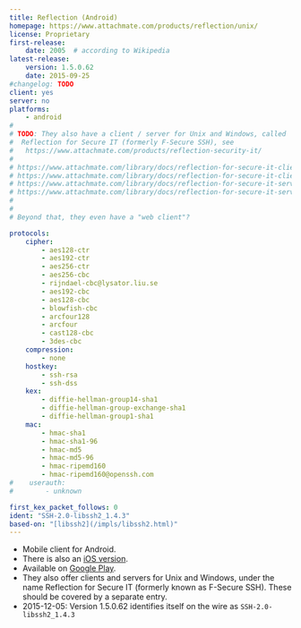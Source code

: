 ```yaml
---
title: Reflection (Android)
homepage: https://www.attachmate.com/products/reflection/unix/
license: Proprietary
first-release:
    date: 2005  # according to Wikipedia
latest-release:
    version: 1.5.0.62
    date: 2015-09-25
#changelog: TODO
client: yes
server: no
platforms:
    - android
#
# TODO: They also have a client / server for Unix and Windows, called
#  Reflection for Secure IT (formerly F-Secure SSH), see
#   https://www.attachmate.com/products/reflection-security-it/
#
# https://www.attachmate.com/library/docs/reflection-for-secure-it-client-for-unix.html
# https://www.attachmate.com/library/docs/reflection-for-secure-it-client-for-windows-tech-specs.html
# https://www.attachmate.com/library/docs/reflection-for-secure-it-server-for-unix-tech-specs.html
# https://www.attachmate.com/library/docs/reflection-for-secure-it-server-for-windows-tech-specs.html
#
#
# Beyond that, they even have a "web client"?

protocols:
    cipher:
        - aes128-ctr
        - aes192-ctr
        - aes256-ctr
        - aes256-cbc
        - rijndael-cbc@lysator.liu.se
        - aes192-cbc
        - aes128-cbc
        - blowfish-cbc
        - arcfour128
        - arcfour
        - cast128-cbc
        - 3des-cbc
    compression:
        - none
    hostkey:
        - ssh-rsa
        - ssh-dss
    kex:
        - diffie-hellman-group14-sha1
        - diffie-hellman-group-exchange-sha1
        - diffie-hellman-group1-sha1
    mac:
        - hmac-sha1
        - hmac-sha1-96
        - hmac-md5
        - hmac-md5-96
        - hmac-ripemd160
        - hmac-ripemd160@openssh.com
#    userauth:
#        - unknown

first_kex_packet_follows: 0
ident: "SSH-2.0-libssh2_1.4.3"
based-on: "[libssh2](/impls/libssh2.html)"
---
```

* Mobile client for Android.
* There is also an [iOS version](/impls/reflection-ios.html).
* Available on
    [Google Play](https://play.google.com/store/apps/details?id=rTablet.Android).
* They also offer clients and servers for Unix and Windows, under the name Reflection for Secure IT
  (formerly known as F-Secure SSH). These should be covered by a separate entry.
* 2015-12-05: Version 1.5.0.62 identifies itself on the wire as `SSH-2.0-libssh2_1.4.3`
